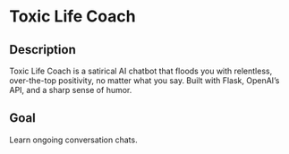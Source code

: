 # Toxic Life Coach

## Description 
Toxic Life Coach is a satirical AI chatbot that floods you with relentless, over-the-top positivity, no matter what you say. Built with Flask, OpenAI’s API, and a sharp sense of humor.

## Goal 
Learn ongoing conversation chats. 
